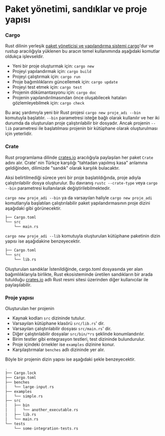 # Paket yönetimi, sandıklar ve proje yapısı
### Cargo
Rust dilinin yerleşik [paket yöneticisi ve yapılandırma sistemi cargo](https://doc.rust-lang.org/cargo/)'dur ve rustup aracılığıyla yüklenen bu aracın temel kullanımında aşağıdaki komutlar oldukça işlevseldir.

- Yeni bir proje oluşturmak için: `cargo new`
- Projeyi yapılandırmak için: `cargo build`
- Projeyi çalıştırmak için: `cargo run`
- Proje bağımlılıklarını güncellemek için: `cargo update`
- Projeyi test etmek için: `cargo test`
- Projenin dökümantasyonu için: `cargo doc`
- Projenin yapılandırılmasından önce oluşabilecek hataları gözlemleyebilmek için: `cargo check`

Bu araç yardımıyla yeni bir Rust projesi `cargo new proje_adı --bin` komutuyla başlatılır. `--bin` parametresi isteğe bağlı olarak kullanılır ve her iki durumda da oluşturulan proje çalıştırılabilir bir dosyadır. Ancak projenin `--lib` parametresi ile başlatılması projenin bir kütüphane olarak oluşturulması için yeterlidir. 

### Crate
Rust programlama dilinde [crates.io](https://crates.io) aracılığıyla paylaşılan her paket `Crate` adını alır. Crate' nin Türkçe karşılığı "tahtadan yapılmış kasa" anlamına geldiğinden, dilimizde "sandık" olarak karşılık bulacaktır.

Aksi belirtilmediği sürece yeni bir proje başlatıldığında, proje adıyla çalıştırılabilir dosya oluşturulur. Bu davranış `rustc --crate-type` veya `cargo --bin` parametresi kullanılarak değiştirilebilmektedir. 

`cargo new proje_adi --bin` ya da varsayılan haliyle `cargo new proje_adi` komutlarıyla başlatılan çalıştırılabilir paket yapılandırmasının proje dizini aşağıdaki gibi görünecektir.

```Rust
├── Cargo.toml
└── src
    └── main.rs
````

`cargo new proje_adi --lib` komutuyla oluşturulan kütüphane paketinin dizin yapısı ise aşağıdakine benzeyecektir.

```Rust
├── Cargo.toml
└── src
    └── lib.rs
````

Oluşturulan sandıklar İstenildiğinde, cargo.toml dosyasında yer alan bağımlılıklarıyla birlikte, Rust ekosisteminde üretilen sandıkların bir arada tutulduğu [crates.io](https://crates.io) adlı Rust resmi sitesi üzerinden diğer kullanıcılar ile paylaşılabilir.

### Proje yapısı
Oluşturulan her projenin

- Kaynak kodları `src` dizininde tutulur.
- Varsayılan kütüphane klasörü `src/lib.rs`' dir.
- Varsayılan çalıştırılabilir dosyası `src/main.rs`' dir.
- Diğer çalıştırılabilir dosyalar `src/bin/*rs` şeklinde konumlandırılır.
- Birim testler gibi entegrasyon testleri, test dizininde bulundurulur. 
- Proje içindeki örnekler ise `examples` dizinine konur.
- Karşılaştırmalar `benches` adlı dizininde yer alır.

Böyle bir projenin dizin yapısı ise aşağıdaki şekle benzeyecektir.

```Rust
.
├── Cargo.lock
├── Cargo.toml
├── benches
│   └── large-input.rs
├── examples
│   └── simple.rs
├── src
│   ├── bin
│   │   └── another_executable.rs
│   ├── lib.rs
│   └── main.rs
└── tests
    └── some-integration-tests.rs
````
